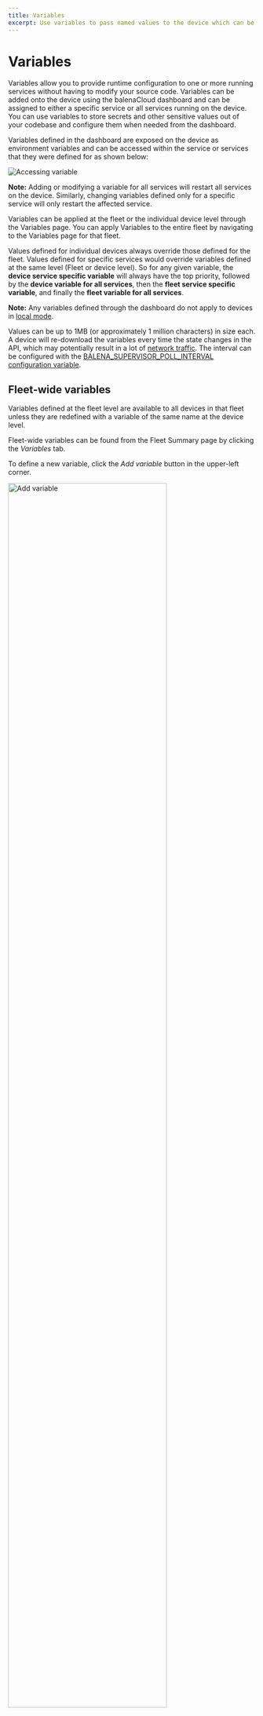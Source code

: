 ```yaml
---
title: Variables
excerpt: Use variables to pass named values to the device which can be used to affect the way running apps and processes will behave.
---
```


# Variables

Variables allow you to provide runtime configuration to one or more running services without having to modify your source code. Variables can be added onto the device using the balenaCloud dashboard and can be assigned to either a specific service or all services running on the device. You can use variables to store secrets and other sensitive values out of your codebase and configure them when needed from the dashboard.
 
Variables defined in the dashboard are exposed on the device as environment variables and can be accessed within the service or services that they were defined for as shown below:
 
<img alt="Accessing variable" src="/img/variables/accessing_variables.png">

__Note:__ Adding or modifying a variable for all services will restart all services on the device. Similarly, changing variables defined only for a specific service will only restart the affected service.

Variables can be applied at the fleet or the individual device level through the Variables page. You can apply Variables to the entire fleet by navigating to the Variables page for that fleet. 

Values defined for individual devices always override those defined for the fleet. Values defined for specific services would override variables defined at the same level (Fleet or device level). So for any given variable, the **device service specific variable** will always have the top priority, followed by the **device variable for all services**, then the **fleet service specific variable**, and finally the **fleet variable for all services**.

__Note:__ Any variables defined through the dashboard do not apply to devices in [local mode][local-mode].

Values can be up to 1MB (or approximately 1 million characters) in size each. A device will re-download the variables every time the state changes in the API, which may potentially result in a lot of [network traffic][bandwidth-control]. The interval can be configured with the [BALENA_SUPERVISOR_POLL_INTERVAL configuration variable][poll-interval].

## Fleet-wide variables

Variables defined at the fleet level are available to all devices in that fleet unless they are redefined with a variable of the same name at the device level.

Fleet-wide variables can be found from the Fleet Summary page by clicking the *Variables* tab.

To define a new variable, click the *Add variable* button in the upper-left corner.

<img alt="Add variable" src="/img/variables/add_fleet_variable.png" width="80%">

In the dialog box that opens, select either 'All services' or a specific service to which the variable will be applied.

Define a name and value for your variable. Click the *Add* button to apply the variable to all devices in your fleet that do not have their own values defined:

<img alt="Add variable" src="/img/variables/variable_editor.png" width="80%">

Your new variable will show up in the list, where it can easily be modified or removed:

<img alt="List variables" src="/img/variables/variable_list.png" width="100%">

__Note:__ Deleting a fleet-level variable will not delete a device-level variable of the same name.

If you have already defined variables at the device level, they will appear below the fleet variables of the same type. You can easily apply a device value to the entire fleet by clicking *Define fleet-wide*:

<img alt="Define device variable fleet-wide" src="/img/variables/define_app_wide.png" width="100%">

## Device Variables

Device variables are applied to only one device. Device variables for a specific service override device variables for all services, and all device variables override fleet-wide variables.

Adding a device variable is very similar to adding a fleet variable. From the Device Summary page, select *Device Variables* to open the variables page. Click *Add variable* to select the appropriate service or all services if necessary. Add a name and a value for the variable you wish to apply, and click the *Add* button to add the variable.

The variable list will include variables defined for that specific device, as well as any fleet variables of the same type:

<img alt="Device variables" src="/img/variables/device_variables.png" width="100%">

You can override the value of a fleet variable by clicking *override* in the far-right column. This will pop up the variable editing dialog, where you can change the value:

<img alt="Add device variable" src="/img/variables/override.png" width="80%">

## Managing with the CLI & SDK

The {{ $names.company.lower }} CLI and SDKs all include methods to easily read, add or update variables. Consult the appropriate reference for code examples.

* [CLI environment reference](/tools/cli/#envs)
* [Node.js SDK environment reference](/reference/sdk/node-sdk/#balena.models.fleet.envVar)
* [Python SDK environment reference](/reference/sdk/python-sdk/#environmentvariable)

[local-mode]:/learn/develop/local-mode
[poll-interval]:/reference/supervisor/bandwidth-reduction/#side-effectwarning
[bandwidth-control]:/learn/manage/configuration/#variable-list
